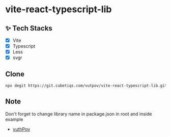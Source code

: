 # vite-react-typescript-lib

## ✨ Tech Stacks

*   [x] Vite
*   [x] Typescript
*   [x] Less
*   [x] svgr 

## Clone

```bash
npx degit https://git.cubetiqs.com/vutpov/vite-react-typescript-lib.git your-lib-name
```

## Note

Don't forget to change library name in package.json in root and inside example

* [vuthPov](https://github.com/vuthpov)
